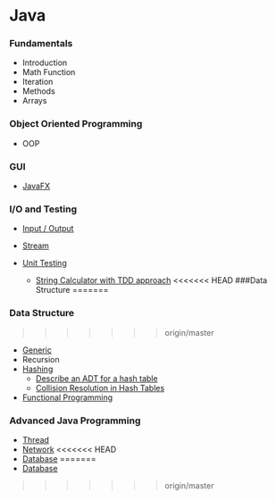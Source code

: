 # Java
### Fundamentals
- Introduction
- Math Function
- Iteration
- Methods
- Arrays
### Object Oriented Programming
- OOP
### GUI
- [JavaFX](https://github.com/mjahanseir/DeepJavaSE/tree/master/src/JavaFX)
### I/O and Testing
- [Input / Output](https://github.com/mjahanseir/DeepJavaSE/tree/master/src/IO)
- [Stream](https://github.com/mjahanseir/DeepJavaSE/tree/master/src/Stream)

- [Unit Testing](https://github.com/mjahanseir/DeepJavaSE/tree/master/src/UnitTesting)
  - [String Calculator with TDD approach](https://github.com/mjahanseir/DeepJavaSE/tree/master/src/StringCalculator)
<<<<<<< HEAD
###Data Structure
=======
### Data Structure
>>>>>>> origin/master
- [Generic](https://github.com/mjahanseir/DeepJavaSE/tree/master/src/Generic)
- Recursion
- [Hashing](https://github.com/mjahanseir/DeepJavaSE/tree/master/src/Hashing)
  - [Describe an ADT for a hash table](https://github.com/mjahanseir/DeepJavaSE/blob/master/src/Hashing/00_1_Describe_an_ADT_for_a_hash_table.md)
  - [Collision Resolution in Hash Tables](https://github.com/mjahanseir/DeepJavaSE/blob/master/src/Hashing/00_2_Collision_Resolution_in_Hash_Tables.md)
- [Functional Programming](https://github.com/mjahanseir/DeepJavaSE/tree/master/src/FunctionalProgramming)
### Advanced Java Programming
- [Thread](https://github.com/mjahanseir/DeepJavaSE/tree/master/src/Thread)
- [Network](https://github.com/mjahanseir/DeepJavaSE/tree/master/src/Network)
<<<<<<< HEAD
- [Database](https://github.com/mjahanseir/DeepJavaSE/tree/master/src/JDBC)
=======
- [Database](https://github.com/mjahanseir/DeepJavaSE/tree/master/src/JDBC)
>>>>>>> origin/master
